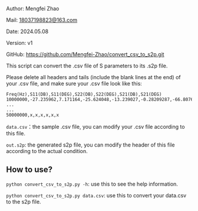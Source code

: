 

Author: Mengfei Zhao

Mail: 18037198823@163.com

Date: 2024.05.08

Version: v1

GitHub: https://github.com/Mengfei-Zhao/convert_csv_to_s2p.git



This script can convert the .csv file of S parameters to its .s2p file.

Please delete all headers and tails (include the blank lines at the end) of your .csv file, and make sure your .csv file look like this:

```
Freq(Hz),S11(DB),S11(DEG),S22(DB),S22(DEG),S21(DB),S21(DEG)
10000000,-27.235962,7.171164,-25.624048,-13.239027,-0.28209287,-66.807648
...
...
50000000,x,x,x,x,x,x
```

`data.csv`：the sample .csv file, you can modify your .csv file according to this file.

`out.s2p`: the generated s2p file, you can modify the header of this file according to the actual condition.



## How to use?

`python convert_csv_to_s2p.py -h`: use this to see the help information.

`python convert_csv_to_s2p.py data.csv`: use this to convert your data.csv to the s2p file.
